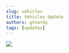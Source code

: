 ```yaml
---
slug: vehicles
title: Vehicles Update
authors: gtnardy
tags: [updates]
---
```



![](/img/blog/updates/transformers.jpg)